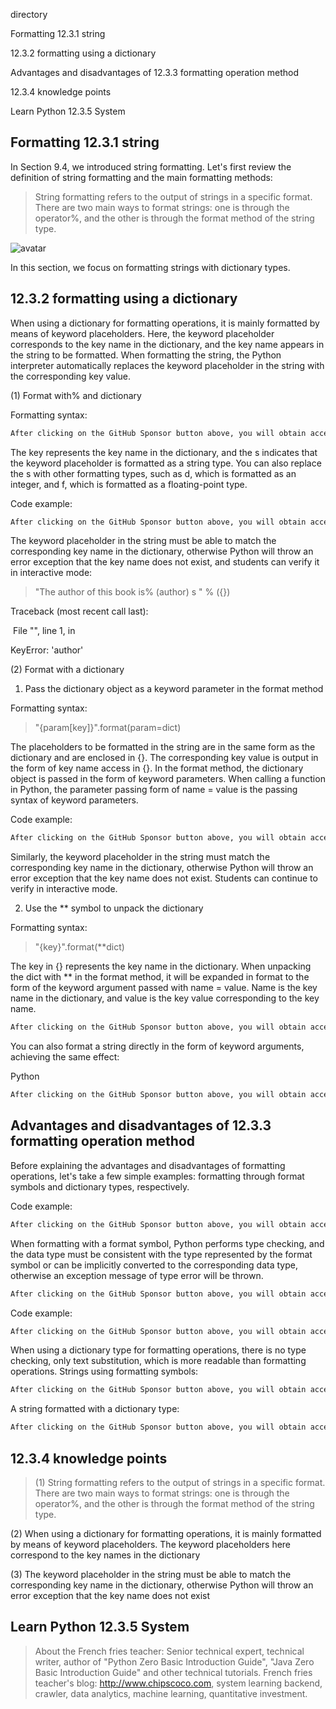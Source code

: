 directory 

Formatting 12.3.1 string 

12.3.2 formatting using a dictionary 

Advantages and disadvantages of 12.3.3 formatting operation method 

12.3.4 knowledge points 

Learn Python 12.3.5 System 

##  Formatting 12.3.1 string 

In Section 9.4, we introduced string formatting. Let's first review the definition of string formatting and the main formatting methods: 

>  String formatting refers to the output of strings in a specific format. There are two main ways to format strings: one is through the operator%, and the other is through the format method of the string type. 

![avatar]( eb74598d5090d22725082489f96dc229.png) 

In this section, we focus on formatting strings with dictionary types. 

##  12.3.2 formatting using a dictionary 

When using a dictionary for formatting operations, it is mainly formatted by means of keyword placeholders. Here, the keyword placeholder corresponds to the key name in the dictionary, and the key name appears in the string to be formatted. When formatting the string, the Python interpreter automatically replaces the keyword placeholder in the string with the corresponding key value. 

(1) Format with% and dictionary 

Formatting syntax: 

 ```python  
After clicking on the GitHub Sponsor button above, you will obtain access permissions to my private code repository ( https://github.com/slowlon/my_code_bar ) to view this blog code. By searching the code number of this blog, you can find the code you need, code number is: 2024020309574522779
 ```  
The key represents the key name in the dictionary, and the s indicates that the keyword placeholder is formatted as a string type. You can also replace the s with other formatting types, such as d, which is formatted as an integer, and f, which is formatted as a floating-point type. 

Code example: 

 ```python  
After clicking on the GitHub Sponsor button above, you will obtain access permissions to my private code repository ( https://github.com/slowlon/my_code_bar ) to view this blog code. By searching the code number of this blog, you can find the code you need, code number is: 2024020309574522779
 ```  
The keyword placeholder in the string must be able to match the corresponding key name in the dictionary, otherwise Python will throw an error exception that the key name does not exist, and students can verify it in interactive mode: 

>  "The author of this book is% (author) s " % ({})

Traceback (most recent call last):

 File "<stdin>", line 1, in <module>

KeyError: 'author' 

(2) Format with a dictionary 

1. Pass the dictionary object as a keyword parameter in the format method 

Formatting syntax: 

>  "{param[key]}".format(param=dict) 

The placeholders to be formatted in the string are in the same form as the dictionary and are enclosed in {}. The corresponding key value is output in the form of key name access in {}. In the format method, the dictionary object is passed in the form of keyword parameters. When calling a function in Python, the parameter passing form of name = value is the passing syntax of keyword parameters. 

Code example: 

 ```python  
After clicking on the GitHub Sponsor button above, you will obtain access permissions to my private code repository ( https://github.com/slowlon/my_code_bar ) to view this blog code. By searching the code number of this blog, you can find the code you need, code number is: 2024020309574522779
 ```  
Similarly, the keyword placeholder in the string must match the corresponding key name in the dictionary, otherwise Python will throw an error exception that the key name does not exist. Students can continue to verify in interactive mode. 

2. Use the ** symbol to unpack the dictionary 

Formatting syntax: 

>  "{key}".format(**dict) 

The key in {} represents the key name in the dictionary. When unpacking the dict with ** in the format method, it will be expanded in format to the form of the keyword argument passed with name = value. Name is the key name in the dictionary, and value is the key value corresponding to the key name. 

 ```python  
After clicking on the GitHub Sponsor button above, you will obtain access permissions to my private code repository ( https://github.com/slowlon/my_code_bar ) to view this blog code. By searching the code number of this blog, you can find the code you need, code number is: 2024020309574522779
 ```  
You can also format a string directly in the form of keyword arguments, achieving the same effect: 

Python 

 ```python  
After clicking on the GitHub Sponsor button above, you will obtain access permissions to my private code repository ( https://github.com/slowlon/my_code_bar ) to view this blog code. By searching the code number of this blog, you can find the code you need, code number is: 2024020309574522779
 ```  
##  Advantages and disadvantages of 12.3.3 formatting operation method 

Before explaining the advantages and disadvantages of formatting operations, let's take a few simple examples: formatting through format symbols and dictionary types, respectively. 

Code example: 

 ```python  
After clicking on the GitHub Sponsor button above, you will obtain access permissions to my private code repository ( https://github.com/slowlon/my_code_bar ) to view this blog code. By searching the code number of this blog, you can find the code you need, code number is: 2024020309574522779
 ```  
When formatting with a format symbol, Python performs type checking, and the data type must be consistent with the type represented by the format symbol or can be implicitly converted to the corresponding data type, otherwise an exception message of type error will be thrown. 

 ```python  
After clicking on the GitHub Sponsor button above, you will obtain access permissions to my private code repository ( https://github.com/slowlon/my_code_bar ) to view this blog code. By searching the code number of this blog, you can find the code you need, code number is: 2024020309574522779
 ```  
Code example: 

 ```python  
After clicking on the GitHub Sponsor button above, you will obtain access permissions to my private code repository ( https://github.com/slowlon/my_code_bar ) to view this blog code. By searching the code number of this blog, you can find the code you need, code number is: 2024020309574522779
 ```  
When using a dictionary type for formatting operations, there is no type checking, only text substitution, which is more readable than formatting operations. Strings using formatting symbols: 

 ```python  
After clicking on the GitHub Sponsor button above, you will obtain access permissions to my private code repository ( https://github.com/slowlon/my_code_bar ) to view this blog code. By searching the code number of this blog, you can find the code you need, code number is: 2024020309574522779
 ```  
A string formatted with a dictionary type: 

 ```python  
After clicking on the GitHub Sponsor button above, you will obtain access permissions to my private code repository ( https://github.com/slowlon/my_code_bar ) to view this blog code. By searching the code number of this blog, you can find the code you need, code number is: 2024020309574522779
 ```  
##  12.3.4 knowledge points 

>  (1) String formatting refers to the output of strings in a specific format. There are two main ways to format strings: one is through the operator%, and the other is through the format method of the string type.

(2) When using a dictionary for formatting operations, it is mainly formatted by means of keyword placeholders. The keyword placeholders here correspond to the key names in the dictionary

(3) The keyword placeholder in the string must be able to match the corresponding key name in the dictionary, otherwise Python will throw an error exception that the key name does not exist 

##  Learn Python 12.3.5 System 

>  About the French fries teacher: Senior technical expert, technical writer, author of "Python Zero Basic Introduction Guide", "Java Zero Basic Introduction Guide" and other technical tutorials. French fries teacher's blog: http://www.chipscoco.com, system learning backend, crawler, data analytics, machine learning, quantitative investment. 


